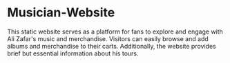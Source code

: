 # Musician-Website

This static website serves as a platform for fans to explore and engage with Ali Zafar's music and merchandise. Visitors can easily browse and add albums and merchandise to their carts. Additionally, the website provides brief but essential information about his tours.